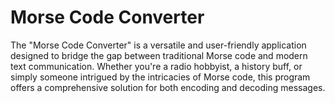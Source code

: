 # Morse Code Converter

The "Morse Code Converter" is a versatile and user-friendly application designed to bridge the gap between traditional Morse code and modern text communication. Whether you're a radio hobbyist, a history buff, or simply someone intrigued by the intricacies of Morse code, this program offers a comprehensive solution for both encoding and decoding messages.





